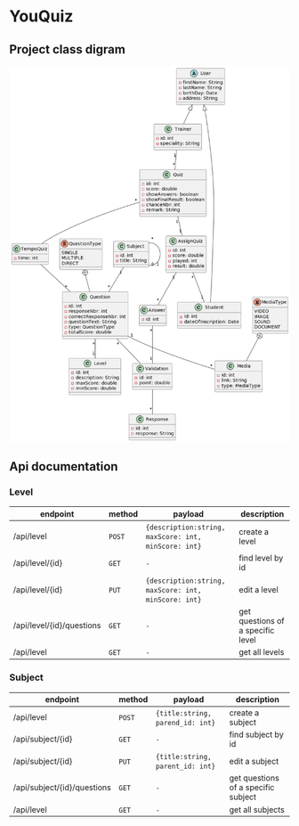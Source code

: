 # YouQuiz
## Project class digram 
![class.png](class.png)
## Api documentation
### Level
endpoint| method | payload | description
-|--------|-|-
/api/level| `POST` |`{description:string, maxScore: int, minScore: int}`| create a level
/api/level/{id}| `GET`  | `-` | find level by id
/api/level/{id}| `PUT`  | `{description:string, maxScore: int, minScore: int}` | edit a level
/api/level/{id}/questions | `GET` | `-` | get questions of a specific level
/api/level| `GET` | `-` | get all levels

### Subject
endpoint| method | payload                          | description
-|--------|----------------------------------|-
/api/level| `POST` | `{title:string, parend_id: int}` | create a subject
/api/subject/{id}| `GET`  | `-`                              | find subject by id
/api/subject/{id}| `PUT`  | `{title:string, parent_id: int}` | edit a subject
/api/subject/{id}/questions | `GET` | `-`                              | get questions of a specific subject
/api/level| `GET` | `-`                              | get all subjects